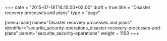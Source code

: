+++
date = "2015-07-18T14:15:00+02:00"
draft = true
title = "Disaster recovery processes and plans"
type = "page"

[menu.main]
name="Disaster recovery processes and plans"
identifier="securite_security-operations_disaster-recovery-processes-and-plans"
parent="securite_security-operations"
weight = 1100
+++